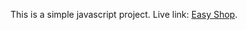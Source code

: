 This is a simple javascript project. Live link: [Easy Shop](https://clever-bhaskara-add8a9.netlify.app/).